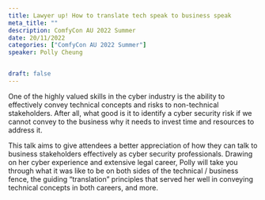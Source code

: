 ```yaml
---
title: Lawyer up! How to translate tech speak to business speak
meta_title: ""
description: ComfyCon AU 2022 Summer
date: 20/11/2022
categories: ["ComfyCon AU 2022 Summer"]
speaker: Polly Cheung


draft: false
---
```

One of the highly valued skills in the cyber industry is the ability to effectively convey technical concepts and risks to non-technical stakeholders. After all, what good is it to identify a cyber security risk if we cannot convey to the business why it needs to invest time and resources to address it.

This talk aims to give attendees a better appreciation of how they can talk to business stakeholders effectively as cyber security professionals. Drawing on her cyber experience and extensive legal career, Polly will take you through what it was like to be on both sides of the technical / business fence, the guiding “translation” principles that served her well in conveying technical concepts in both careers, and more.


